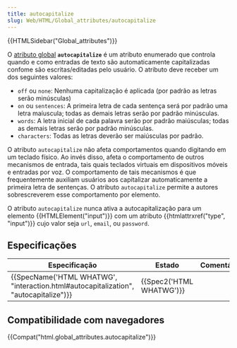 ```yaml
---
title: autocapitalize
slug: Web/HTML/Global_attributes/autocapitalize
---
```


{{HTMLSidebar("Global_attributes")}}

O [atributo global](/pt-BR/docs/Web/HTML/Global_attributes) **`autocapitalize`** é um atributo enumerado que controla quando e como entradas de texto são automaticamente capitalizadas confome são escritas/editadas pelo usuário. O atributo deve receber um dos seguintes valores:

- `off` ou `none`: Nenhuma capitalização é aplicada (por padrão as letras serão minúsculas)
- `on` ou `sentences`: A primeira letra de cada sentença será por padrão uma letra maíuscula; todas as demais letras serão por padrão minúsculas.
- `words`: A letra inicial de cada palavra serão por padrão maiúsculas; todas as demais letras serão por padrão minúsculas.
- `characters`: Todas as letras deverão ser maiúsculas por padrão.

O atributo `autocapitalize` não afeta comportamentos quando digitando em um teclado físico. Ao invés disso, afeta o comportamento de outros mecanismos de entrada, tais quais teclados virtuais em dispositivos móveis e entradas por voz. O comportamento de tais mecanismos é que frequentemente auxiliam usuários aos capitalizar automaticamente a primeira letra de sentenças. O atributo `autocapitalize` permite a autores sobrescreverem esse comportamento por elemento.

O atributo `autocapitalize` nunca ativa a autocapitalização para um elemento {{HTMLElement("input")}} com um atributo {{htmlattrxref("type", "input")}} cujo valor seja `url`, `email`, ou `password`.

## Especificações

| Especificação                                                                                                    | Estado                           | Comentário |
| ---------------------------------------------------------------------------------------------------------------- | -------------------------------- | ---------- |
| {{SpecName('HTML WHATWG', "interaction.html#autocapitalization", "autocapitalize")}} | {{Spec2('HTML WHATWG')}} |            |

## Compatibilidade com navegadores

{{Compat("html.global_attributes.autocapitalize")}}
